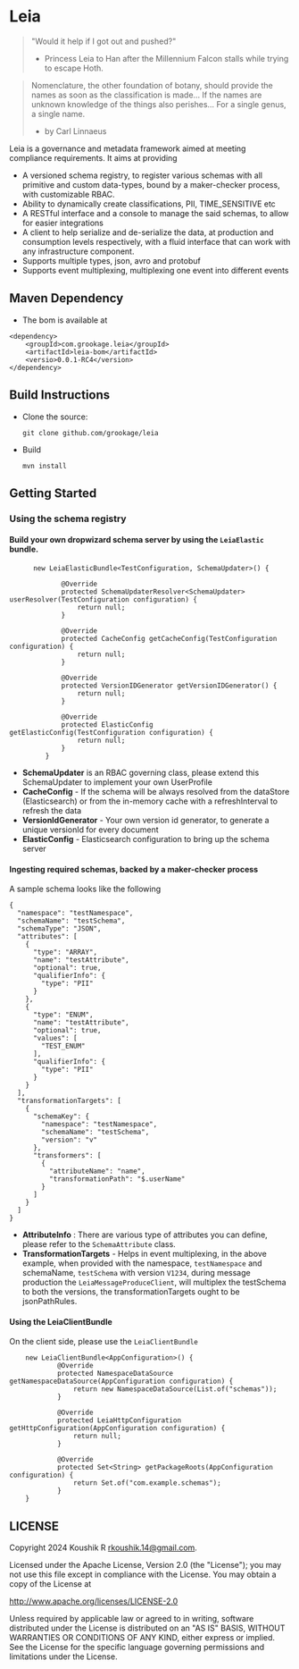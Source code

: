 # Leia

> "Would it help if I got out and pushed?"
> - Princess Leia to Han after the Millennium Falcon stalls while trying to escape Hoth.

> Nomenclature, the other foundation of botany, should provide the names as soon as the classification is made… If the
> names are unknown knowledge of the things also perishes… For a single genus, a single name.
> - by Carl Linnaeus

Leia is a governance and metadata framework aimed at meeting compliance requirements. It aims at providing

- A versioned schema registry, to register various schemas with all primitive and custom data-types, bound by a
  maker-checker process, with customizable RBAC.
- Ability to dynamically create classifications, PII, TIME_SENSITIVE etc
- A RESTful interface and a console to manage the said schemas, to allow for easier integrations
- A client to help serialize and de-serialize the data, at production and consumption levels respectively, with a fluid
  interface that can work with any infrastructure component.
- Supports multiple types, json, avro and protobuf
- Supports event multiplexing, multiplexing one event into different events

## Maven Dependency

- The bom is available at

```
<dependency>
    <groupId>com.grookage.leia</groupId>
    <artifactId>leia-bom</artifactId>
    <versio>0.0.1-RC4</version>
</dependency>
```

## Build Instructions

- Clone the source:

      git clone github.com/grookage/leia

- Build

      mvn install

## Getting Started

### Using the schema registry

#### Build your own dropwizard schema server by using the `LeiaElastic` bundle.

```
      new LeiaElasticBundle<TestConfiguration, SchemaUpdater>() {

             @Override
             protected SchemaUpdaterResolver<SchemaUpdater> userResolver(TestConfiguration configuration) {
                 return null;
             }

             @Override
             protected CacheConfig getCacheConfig(TestConfiguration configuration) {
                 return null;
             }

             @Override
             protected VersionIDGenerator getVersionIDGenerator() {
                 return null;
             }

             @Override
             protected ElasticConfig getElasticConfig(TestConfiguration configuration) {
                 return null;
             }
         }

```

- **SchemaUpdater** is an RBAC governing class, please extend this SchemaUpdater to implement your own UserProfile
- **CacheConfig** - If the schema will be always resolved from the dataStore (Elasticsearch) or from the in-memory cache
  with a refreshInterval to refresh the data
- **VersionIdGenerator** - Your own version id generator, to generate a unique versionId for every document
- **ElasticConfig** - Elasticsearch configuration to bring up the schema server

#### Ingesting required schemas, backed by a maker-checker process

A sample schema looks like the following

```
{
  "namespace": "testNamespace",
  "schemaName": "testSchema",
  "schemaType": "JSON",
  "attributes": [
    {
      "type": "ARRAY",
      "name": "testAttribute",
      "optional": true,
      "qualifierInfo": {
        "type": "PII"
      }
    },
    {
      "type": "ENUM",
      "name": "testAttribute",
      "optional": true,
      "values": [
        "TEST_ENUM"
      ],
      "qualifierInfo": {
        "type": "PII"
      }
    }
  ],
  "transformationTargets": [
    {
      "schemaKey": {
        "namespace": "testNamespace",
        "schemaName": "testSchema",
        "version": "v"
      },
      "transformers": [
        {
          "attributeName": "name",
          "transformationPath": "$.userName"
        }
      ]
    }
  ]
}
```

- **AttributeInfo** : There are various type of attributes you can define, please refer to the `SchemaAttribute` class.
- **TransformationTargets** - Helps in event multiplexing, in the above example, when provided with the
  namespace, `testNamespace` and schemaName, `testSchema` with version `V1234`, during message production
  the `LeiaMessageProduceClient`, will multiplex the testSchema to both the versions, the transformationTargets ought to
  be jsonPathRules.

#### Using the LeiaClientBundle

On the client side, please use the `LeiaClientBundle`

```
    new LeiaClientBundle<AppConfiguration>() {
            @Override
            protected NamespaceDataSource getNamespaceDataSource(AppConfiguration configuration) {
                return new NamespaceDataSource(List.of("schemas"));
            }
            
            @Override
            protected LeiaHttpConfiguration getHttpConfiguration(AppConfiguration configuration) {
                return null;
            }

            @Override
            protected Set<String> getPackageRoots(AppConfiguration configuration) {
                return Set.of("com.example.schemas");
            }
    }
```

LICENSE
-------

Copyright 2024 Koushik R <rkoushik.14@gmail.com>.

Licensed under the Apache License, Version 2.0 (the "License");
you may not use this file except in compliance with the License.
You may obtain a copy of the License at

http://www.apache.org/licenses/LICENSE-2.0

Unless required by applicable law or agreed to in writing, software
distributed under the License is distributed on an "AS IS" BASIS,
WITHOUT WARRANTIES OR CONDITIONS OF ANY KIND, either express or implied.
See the License for the specific language governing permissions and
limitations under the License.